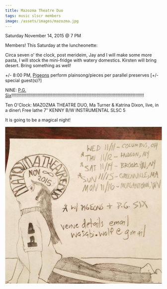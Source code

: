 ```yaml
---
title: Mazozma Theatre Duo
tags: music slscr members
image: /assets/images/mazozma.jpg
---
```


Saturday November 14, 2015 @ 7 PM

Members! This Saturday at the luncheonette:

Circa seven o' the clock, post merideim, Jay and I will make some more pasta,
I will stock the mini-fridge with watery domestics. Kirsten will bring desert.
Bring something as well!

+/- 8:00 PM, [Pigeons](http://pigeonsband.com) perform plainsong/pieces per
parallel preserves [+/- special guest(s)?]

NINE: [P.G. Six](http://www.dragcity.com/artists/pg-six)!!!!!!!!!!!!!!!!!!!!!!!!!!!!!!!!!!!!!!!!!!!!!!!!!!!!!!!!!!!!!!!!!!!!!!!!!!!!!!!!!!!!!!!!!!!!!!!!!!!!!!!!!!

Ten O'Clock: MAZOZMA THEATRE DUO, Ma Turner & Katrina Dixon, live, in a diner\\
Free lathe 7″ KENNY B/W INSTRUMENTAL SLSC 5

It is going to be a magical night!

![](/assets/images/mazozma2.jpg)
